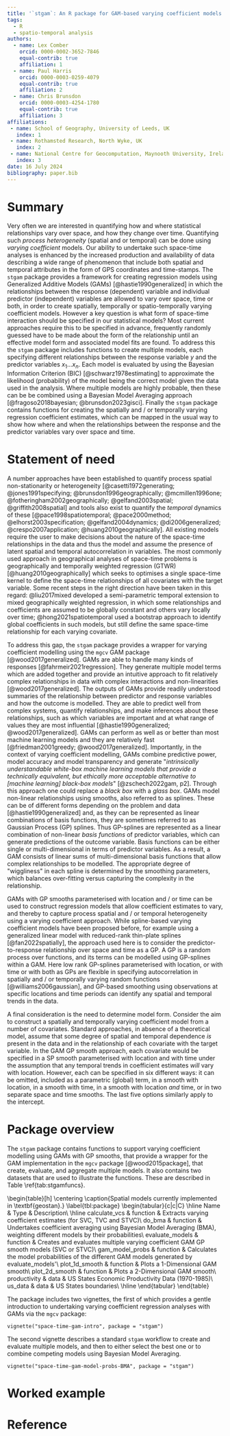 ```yaml
---
title: '`stgam`: An R package for GAM-based varying coefficient models'
tags:
  - R
  - spatio-temporal analysis
authors:
  - name: Lex Comber
    orcid: 0000-0002-3652-7846
    equal-contrib: true
    affiliation: 1
  - name: Paul Harris
    orcid: 0000-0003-0259-4079
    equal-contrib: true
    affiliation: 2
  - name: Chris Brunsdon
    orcid: 0000-0003-4254-1780
    equal-contrib: true
    affiliation: 3
affiliations:
 - name: School of Geography, University of Leeds, UK
   index: 1
 - name: Rothamsted Research, North Wyke, UK
   index: 2
 - name: National Centre for Geocomputation, Maynooth University, Ireland
   index: 3
date: 16 July 2024
bibliography: paper.bib
---
```


# Summary

Very often we are interested in quantifying how and where statistical relationships vary over space, and how they change over time. Quantifying such *process heterogeneity* (spatial and or temporal) can be done using *varying coefficient* models. Our ability to undertake such space-time analyses is enhanced by the increased production and availability of data describing a wide range of phenomenon that include both spatial and temporal attributes in the form of GPS coordinates and time-stamps. The `stgam` package provides a framework for creating regression models using Generalized Additive Models (GAMs) [@hastie1990generalized] in which the relationships between the response (dependent) variable and individual predictor (independent) variables are allowed to vary over space, time or both, in order to create spatially, temporally or spatio-temporally varying coefficient models. However a key question is what form of space-time interaction should be specified in our statistical models? Most current approaches require this to be specified in advance, frequently randomly guessed have to be made about the form of the relationship until an effective model form and associated model fits are found. To address this the `stgam` package includes functions to create multiple models, each specifying different relationships between the response variable $y$ and the predictor variables $x_1 \dots x_n$. Each model is evaluated by using the Bayesian Information Criterion (BIC) [@schwarz1978estimating] to approximate the likelihood (probability) of the model being the correct model given the data used in the analysis. Where multiple models are highly probable, then these can be be combined using a Bayesian Model Averaging approach [@fragoso2018bayesian; @brunsdon2023gisci]. Finally the `stgam` package contains functions for creating the spatially and / or temporally varying regression coefficient estimates, which can be mapped in the usual way to show how where and when the relationships between the response and the predictor variables vary over space and time.

# Statement of need
A number approaches have been established to quantify process spatial non-stationarity or heterogeneity [@casetti1972generating; @jones1991specifying; @brunsdon1996geographically; @mcmillen1996one; @fotheringham2002geographically; @gelfand2003spatial; @griffith2008spatial] and tools also exist to quantify the *temporal* dynamics of these [@pace1998spatiotemporal; @pace2000method; @elhorst2003specification; @gelfand2004dynamics; @di2006generalized; @crespo2007application; @huang2010geographically]. All existing models require the user to make decisions about the nature of the space-time relationships in the data and thus the model and assume the presence of latent spatial and temporal autocorrelation in variables. The most commonly used approach in geographical analyses of space-time problems is geographically and temporally weighted regression (GTWR) [@huang2010geographically] which seeks to optimises a single space-time kernel to define the space-time relationships of all covariates with the target variable. Some recent steps in the right direction have been taken in this regard: @liu2017mixed developed a semi-parametric temporal extension to mixed geographically weighted regression, in which some relationships and coefficients are assumed to be globally constant and others vary locally over time; @hong2021spatiotemporal used a bootstrap approach to identify global coefficients in such models, but still define the same space-time relationship for each varying covariate.

To address this gap, the `stgam` package provides a wrapper for varying coefficient modelling using the `mgcv` GAM package [@wood2017generalized]. GAMs are able to handle many kinds of responses  [@fahrmeir2021regression]. They generate multiple model terms which are added together and provide an intuitive approach to fit relatively complex relationships in data with complex interactions and non-linearities [@wood2017generalized]. The outputs of GAMs provide readily understood summaries of the relationship between predictor and response variables and how the outcome is modelled. They are able to predict well from complex systems, quantify relationships, and make inferences about these relationships, such as which variables are important and at what range of values they are most influential [@hastie1990generalized; @wood2017generalized]. GAMs can perform as well as or better than most machine learning models and they are relatively fast [@friedman2001greedy; @wood2017generalized]. Importantly, in the context of varying coefficient modelling, GAMs combine predictive power, model accuracy and model transparency and generate "*intrinsically understandable white-box machine learning models that provide a technically equivalent, but ethically more acceptable alternative to [machine learning] black-box models*" [@zschech2022gam, p2]. Through this approach one could replace a *black box* with a *glass box*. GAMs model non-linear relationships using smooths, also referred to as splines. These can be of different forms depending on the problem and data [@hastie1990generalized] and, as they can be represented as linear combinations of basis functions, they are sometimes referred to as Gaussian Process (GP) splines. Thus GP-splines are represented as a linear combination of non-linear *basis functions* of predictor variables, which can generate predictions of the outcome variable. Basis functions can be either single or multi-dimensional in terms of predictor variables. As a result, a GAM consists of linear sums of multi-dimensional basis functions that allow complex relationships to be modelled. The appropriate degree of "wiggliness" in each spline is determined by the smoothing parameters, which balances over-fitting versus capturing the complexity in the relationship.

GAMs with GP smooths parameterised with location and / or time can be used to construct regression models that allow coefficient estimates to vary, and thereby  to capture process spatial and / or temporal heterogeneity using a varying coefficient approach. While spline-based varying coefficient models have been proposed before, for example using a generalized linear model with reduced-rank thin-plate splines [@fan2022spatially], the approach used here is to consider the predictor-to-response relationship over space and time as a GP. A GP is a random process over functions, and its terms can be modelled using GP-splines within a GAM. Here low rank GP-splines parameterised with location, or with time or with both as GPs are flexible in specifying autocorrelation in spatially and / or temporally varying random functions [@williams2006gaussian], and GP-based smoothing using observations at specific locations and time periods can identify any spatial and temporal trends in the data. 

A final consideration is the need to determine model form. Consider the aim to construct a spatially and temporally varying coefficient model from a number of covariates. Standard approaches, in absence of a theoretical model, assume that some degree of spatial and temporal dependence *is* present in the data and in the relationship of each covariate with the target variable. In the GAM GP smooth approach, each covariate would be specified in a SP smooth parameterised with location and with time under the assumption that any temporal trends in coefficient estimates *will* vary with location. However, each can be specified in six different ways: it can be omitted, included as a parametric (global) term, in a smooth with location, in a smooth with time, in a smooth with location *and* time, or in two separate space and time smooths. The last five options similarly apply to the intercept.  

# Package overview

The `stgam` package contains functions to support varying coefficient modelling using GAMs with GP smooths, that provide a wrapper for the GAM implementation in the `mgcv` package [@wood2015package], that create, evaluate, and aggregate multiple models. It also contains two datasets that are used to illustrate the functions. These are described in Table \ref{tab:stgamfuncs}. 

\begin{table}[h]
\centering
\caption{Spatial models currently implemented in \textbf{geostan}.}
\label{tbl:package}
\begin{tabular}{c|c|C}
\hline
Name & Type & Description\\
\hline
calculate\_vcs & function & Extracts varying coefficient estimates (for SVC, TVC and STVC)\\
do\_bma & function & Undertakes coefficient averaging using Bayesian Model Averaging (BMA), weighting different models by their probabilities\\
evaluate\_models & function & Creates and evaluates multiple varying coefficient GAM GP smooth models (SVC or STVC)\\
gam\_model\_probs & function & Calculates the model probabilities of the different GAM models generated by evaluate\_models'\\
plot\_1d\_smooth & function & Plots a 1-Dimensional GAM smooth\\
plot\_2d\_smooth & function & Plots a 2-Dimensional GAM smooth\\
productivity & data & US States Economic Productivity Data (1970-1985)\\
us\_data & data & US States boundaries\\
\hline
\end{tabular}
\end{table}


The package includes two vignettes, the first of which provides a gentle introduction to undertaking varying coefficient regression analyses with GAMs via the `mgcv` package:

```{r eval = F, echo = T}
vignette("space-time-gam-intro", package = "stgam")
```

The second vignette describes a standard `stgam` workflow to create and evaluate multiple models, and then to either select the best one or to combine competing models using Bayesian Model Averaging. 

```{r eval = F, echo = T}
vignette("space-time-gam-model-probs-BMA", package = "stgam")
```

# Worked example

# Reference
